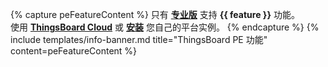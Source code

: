 {% capture peFeatureContent %}
只有 [**专业版**](/products/thingsboard-pe/) 支持 **{{ feature }}** 功能。<br>
使用 [**ThingsBoard Cloud**](https://thingsboard.cloud/signup) 或 [**安装**](/docs/user-guide/install/pe/installation-options/) 您自己的平台实例。
{% endcapture %}
{% include templates/info-banner.md title="ThingsBoard PE 功能" content=peFeatureContent %}